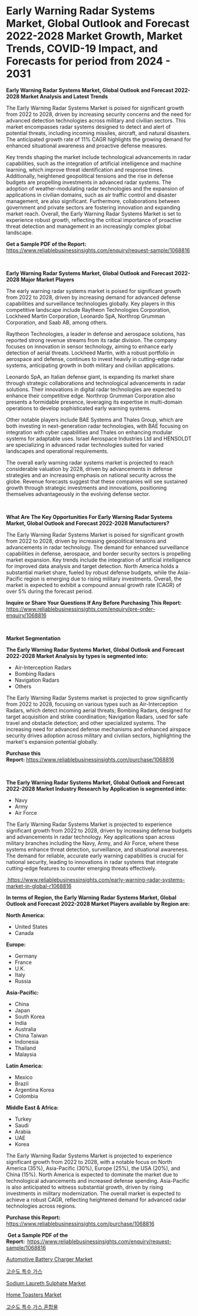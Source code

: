 <p><h1>Early Warning Radar Systems Market, Global Outlook and Forecast 2022-2028 Market Growth, Market Trends, COVID-19 Impact, and Forecasts for period from 2024 - 2031</h1></p><p><strong>Early Warning Radar Systems Market, Global Outlook and Forecast 2022-2028 Market Analysis and Latest Trends</strong></p>
<p><p>The Early Warning Radar Systems Market is poised for significant growth from 2022 to 2028, driven by increasing security concerns and the need for advanced detection technologies across military and civilian sectors. This market encompasses radar systems designed to detect and alert of potential threats, including incoming missiles, aircraft, and natural disasters. The anticipated growth rate of 11% CAGR highlights the growing demand for enhanced situational awareness and proactive defense measures.</p><p>Key trends shaping the market include technological advancements in radar capabilities, such as the integration of artificial intelligence and machine learning, which improve threat identification and response times. Additionally, heightened geopolitical tensions and the rise in defense budgets are propelling investments in advanced radar systems. The adoption of weather-modulating radar technologies and the expansion of applications in civilian domains, such as air traffic control and disaster management, are also significant. Furthermore, collaborations between government and private sectors are fostering innovation and expanding market reach. Overall, the Early Warning Radar Systems Market is set to experience robust growth, reflecting the critical importance of proactive threat detection and management in an increasingly complex global landscape.</p></p>
<p><strong>Get a Sample PDF of the Report:&nbsp;</strong> <a href="https://www.reliablebusinessinsights.com/enquiry/request-sample/1068816">https://www.reliablebusinessinsights.com/enquiry/request-sample/1068816</a></p>
<p>&nbsp;</p>
<p><strong>Early Warning Radar Systems Market, Global Outlook and Forecast 2022-2028 Major Market Players</strong></p>
<p><p>The early warning radar systems market is poised for significant growth from 2022 to 2028, driven by increasing demand for advanced defense capabilities and surveillance technologies globally. Key players in this competitive landscape include Raytheon Technologies Corporation, Lockheed Martin Corporation, Leonardo SpA, Northrop Grumman Corporation, and Saab AB, among others.</p><p>Raytheon Technologies, a leader in defense and aerospace solutions, has reported strong revenue streams from its radar division. The company focuses on innovation in sensor technology, aiming to enhance early detection of aerial threats. Lockheed Martin, with a robust portfolio in aerospace and defense, continues to invest heavily in cutting-edge radar systems, anticipating growth in both military and civilian applications. </p><p>Leonardo SpA, an Italian defense giant, is expanding its market share through strategic collaborations and technological advancements in radar solutions. Their innovations in digital radar technologies are expected to enhance their competitive edge. Northrop Grumman Corporation also presents a formidable presence, leveraging its expertise in multi-domain operations to develop sophisticated early warning systems.</p><p>Other notable players include BAE Systems and Thales Group, which are both investing in next-generation radar technologies, with BAE focusing on integration with cyber capabilities and Thales on enhancing modular systems for adaptable uses. Israel Aerospace Industries Ltd and HENSOLDT are specializing in advanced radar technologies suited for varied landscapes and operational requirements.</p><p>The overall early warning radar systems market is projected to reach considerable valuation by 2028, driven by advancements in defense strategies and an increasing emphasis on national security across the globe. Revenue forecasts suggest that these companies will see sustained growth through strategic investments and innovations, positioning themselves advantageously in the evolving defense sector.</p></p>
<p>&nbsp;</p>
<p><strong>What Are The Key Opportunities For Early Warning Radar Systems Market, Global Outlook and Forecast 2022-2028 Manufacturers?</strong></p>
<p><p>The Early Warning Radar Systems Market is poised for significant growth from 2022 to 2028, driven by increasing geopolitical tensions and advancements in radar technology. The demand for enhanced surveillance capabilities in defense, aerospace, and border security sectors is propelling market expansion. Key trends include the integration of artificial intelligence for improved data analysis and target detection. North America holds a substantial market share, fueled by robust defense budgets, while the Asia-Pacific region is emerging due to rising military investments. Overall, the market is expected to exhibit a compound annual growth rate (CAGR) of over 5% during the forecast period.</p></p>
<p><strong>Inquire or Share Your Questions If Any Before Purchasing This Report:</strong> <a href="https://www.reliablebusinessinsights.com/enquiry/pre-order-enquiry/1068816">https://www.reliablebusinessinsights.com/enquiry/pre-order-enquiry/1068816</a></p>
<p>&nbsp;</p>
<p><strong>Market Segmentation</strong></p>
<p><strong>The Early Warning Radar Systems Market, Global Outlook and Forecast 2022-2028 Market Analysis by types is segmented into:</strong></p>
<p><ul><li>Air-Interception Radars</li><li>Bombing Radars</li><li>Navigation Radars</li><li>Others</li></ul></p>
<p><p>The Early Warning Radar Systems market is projected to grow significantly from 2022 to 2028, focusing on various types such as Air-Interception Radars, which detect incoming aerial threats; Bombing Radars, designed for target acquisition and strike coordination; Navigation Radars, used for safe travel and obstacle detection; and other specialized systems. The increasing need for advanced defense mechanisms and enhanced airspace security drives adoption across military and civilian sectors, highlighting the market's expansion potential globally.</p></p>
<p><strong>Purchase this Report:&nbsp;</strong><a href="https://www.reliablebusinessinsights.com/purchase/1068816">https://www.reliablebusinessinsights.com/purchase/1068816</a></p>
<p>&nbsp;</p>
<p><strong>The Early Warning Radar Systems Market, Global Outlook and Forecast 2022-2028 Market Industry Research by Application is segmented into:</strong></p>
<p><ul><li>Navy</li><li>Army</li><li>Air Force</li></ul></p>
<p><p>The Early Warning Radar Systems Market is projected to experience significant growth from 2022 to 2028, driven by increasing defense budgets and advancements in radar technology. Key applications span across military branches including the Navy, Army, and Air Force, where these systems enhance threat detection, surveillance, and situational awareness. The demand for reliable, accurate early warning capabilities is crucial for national security, leading to innovations in radar systems that integrate cutting-edge features to counter emerging threats effectively.</p></p>
<p><a href="https://www.reliablebusinessinsights.com/early-warning-radar-systems-market-in-global-r1068816">&nbsp;https://www.reliablebusinessinsights.com/early-warning-radar-systems-market-in-global-r1068816</a></p>
<p><strong>In terms of Region, the Early Warning Radar Systems Market, Global Outlook and Forecast 2022-2028 Market Players available by Region are:</strong></p>
<p>
    <p> <strong> North America: </strong>
        <ul>
            <li>United States</li>
            <li>Canada</li>
        </ul>
        </p> 
    <p> <strong> Europe: </strong>
        <ul>
            <li>Germany</li>
            <li>France</li>
            <li>U.K.</li>
            <li>Italy</li>
            <li>Russia</li>
        </ul>
        </p> 
    <p> <strong> Asia-Pacific: </strong>
        <ul>
            <li>China</li>
            <li>Japan</li>
            <li>South Korea</li>
            <li>India</li>
            <li>Australia</li>
            <li>China Taiwan</li>
            <li>Indonesia</li>
            <li>Thailand</li>
            <li>Malaysia</li>
        </ul>
        </p> 
    <p> <strong> Latin America: </strong>
        <ul>
            <li>Mexico</li>
            <li>Brazil</li>
            <li>Argentina Korea</li>
            <li>Colombia</li>
        </ul>
        </p> 
    <p> <strong> Middle East & Africa: </strong>
        <ul>
            <li>Turkey</li>
            <li>Saudi</li>
            <li>Arabia</li>
            <li>UAE</li>
            <li>Korea</li>
        </ul>
    </p>
    </p>
<p><p>The Early Warning Radar Systems Market is projected to experience significant growth from 2022 to 2028, with a notable focus on North America (35%), Asia-Pacific (30%), Europe (25%), the USA (20%), and China (15%). North America is expected to dominate the market due to technological advancements and increased defense spending. Asia-Pacific is also anticipated to witness substantial growth, driven by rising investments in military modernization. The overall market is expected to achieve a robust CAGR, reflecting heightened demand for advanced radar technologies across regions.</p></p>
<p><strong>Purchase this Report: </strong><a href="https://www.reliablebusinessinsights.com/purchase/1068816">https://www.reliablebusinessinsights.com/purchase/1068816</a></p>
<p>&nbsp;<strong>Get a Sample PDF of the Report:&nbsp;&nbsp;</strong><a href="https://www.reliablebusinessinsights.com/enquiry/request-sample/1068816">https://www.reliablebusinessinsights.com/enquiry/request-sample/1068816</a></p>
<p><strong></strong></p>
<p><p><a href="https://www.linkedin.com/pulse/global-automotive-battery-charger-market-focus-product-a2yac?trackingId=QCwBR%2FkgRNCT3EsJVaQ%2BZw%3D%3D">Automotive Battery Charger Market</a></p><p><a href="https://medium.com/@rudyswaniafgwski56664/high-purity-specialty-gases-market-%EC%9D%98-%EA%B8%80%EB%A1%9C%EB%B2%8C-%EC%8B%9C%EC%9E%A5-%EA%B0%9C%EC%9A%94%EB%8A%94-%EC%A0%84-%EC%84%B8%EA%B3%84-%EB%B0%8F-%EC%A3%BC%EC%9A%94-%EC%8B%9C%EC%9E%A5%EC%9D%98-%EC%82%B0%EC%97%85%EC%97%90-%EC%98%81%ED%96%A5%EC%9D%84-%EB%AF%B8%EC%B9%98%EB%8A%94-%EC%A3%BC%EC%9A%94-%ED%8A%B8%EB%A0%8C%EB%93%9C%EC%97%90-%EB%8C%80%ED%95%9C-%EB%8F%85%ED%8A%B9%ED%95%9C-%EA%B4%80%EC%A0%90%EC%9D%84-38d55e797612">고순도 특수 가스</a></p><p><a href="https://issuu.com/reportprime-2/docs/sodium-laureth-sulphate-market-size_87aafbf78c0c42">Sodium Laureth Sulphate Market</a></p><p><a href="https://medium.com/@emily.sutherland4534/the-home-toasters-market-insights-report-offers-an-in-depth-and-thorough-analysis-of-the-market-e7be958ffc1b">Home Toasters Market</a></p><p><a href="https://medium.com/@rudyswaniafgwski56664/high-purity-specialty-gases-mixtures-market-%EC%9D%98-%EA%B8%80%EB%A1%9C%EB%B2%8C-%EC%8B%9C%EC%9E%A5-%EA%B0%9C%EC%9A%94%EB%8A%94-%EC%A0%84-%EC%84%B8%EA%B3%84-%EB%B0%8F-%EC%A3%BC%EC%9A%94-%EC%8B%9C%EC%9E%A5%EC%9D%98-%EC%82%B0%EC%97%85%EC%97%90-%EC%98%81%ED%96%A5%EC%9D%84-%EB%AF%B8%EC%B9%98%EB%8A%94-%EC%A3%BC%EC%9A%94-%ED%8A%B8%EB%A0%8C%EB%93%9C%EC%97%90-%EB%8C%80%ED%95%9C-%EB%8F%85%ED%8A%B9%ED%95%9C-8a4a2bfb10a9">고순도 특수 가스 혼합물</a></p></p>